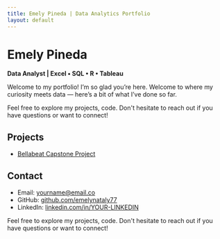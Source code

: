 ```yaml
---
title: Emely Pineda | Data Analytics Portfolio
layout: default
---
```


# Emely Pineda  
**Data Analyst | Excel • SQL • R • Tableau**

<p class="homepage-intro">
  Welcome to my portfolio! I’m so glad you’re here.  
  Welcome to where my curiosity meets data — here’s a bit of what I’ve done so far.
  <p class="homepage-outro">
  Feel free to explore my projects, code. Don't hesitate to reach out if you have questions or want to connect!
</p>


## Projects
- [Bellabeat Capstone Project](projects/bellabeat.md)

## Contact
- Email: yourname@email.co  
- GitHub: [github.com/emelynataly77](https://github.com/emelynataly77)  
- LinkedIn: [linkedin.com/in/YOUR-LINKEDIN](https://linkedin.com/in/YOUR-LINKEDIN)

<p class="homepage-outro">
  Feel free to explore my projects, code. Don't hesitate to reach out if you have questions or want to connect!
</p>
